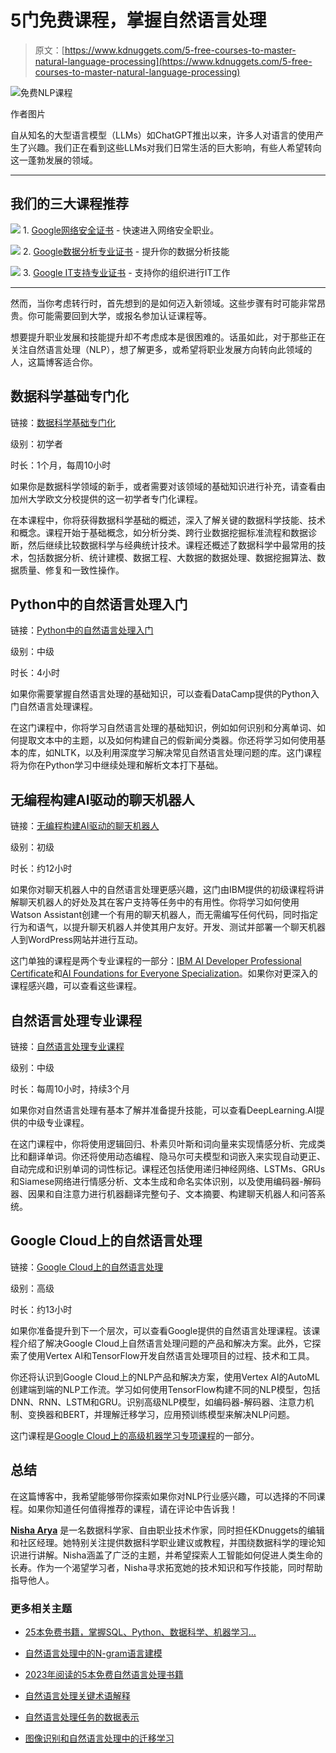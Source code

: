 # 5门免费课程，掌握自然语言处理

> 原文：[https://www.kdnuggets.com/5-free-courses-to-master-natural-language-processing](https://www.kdnuggets.com/5-free-courses-to-master-natural-language-processing)

![免费NLP课程](../Images/5ae96669735b9ef013b0b884100fcb7a.png)

作者图片

自从知名的大型语言模型（LLMs）如ChatGPT推出以来，许多人对语言的使用产生了兴趣。我们正在看到这些LLMs对我们日常生活的巨大影响，有些人希望转向这一蓬勃发展的领域。

* * *

## 我们的三大课程推荐

![](../Images/0244c01ba9267c002ef39d4907e0b8fb.png) 1\. [Google网络安全证书](https://www.kdnuggets.com/google-cybersecurity) - 快速进入网络安全职业。

![](../Images/e225c49c3c91745821c8c0368bf04711.png) 2\. [Google数据分析专业证书](https://www.kdnuggets.com/google-data-analytics) - 提升你的数据分析技能

![](../Images/0244c01ba9267c002ef39d4907e0b8fb.png) 3\. [Google IT支持专业证书](https://www.kdnuggets.com/google-itsupport) - 支持你的组织进行IT工作

* * *

然而，当你考虑转行时，首先想到的是如何迈入新领域。这些步骤有时可能非常昂贵。你可能需要回到大学，或报名参加认证课程等。

想要提升职业发展和技能提升却不考虑成本是很困难的。话虽如此，对于那些正在关注自然语言处理（NLP），想了解更多，或希望将职业发展方向转向此领域的人，这篇博客适合你。

## 数据科学基础专门化

链接：[数据科学基础专门化](https://imp.i384100.net/B06vg1)

级别：初学者

时长：1个月，每周10小时

如果你是数据科学领域的新手，或者需要对该领域的基础知识进行补充，请查看由加州大学欧文分校提供的这一初学者专门化课程。

在本课程中，你将获得数据科学基础的概述，深入了解关键的数据科学技能、技术和概念。课程开始于基础概念，如分析分类、跨行业数据挖掘标准流程和数据诊断，然后继续比较数据科学与经典统计技术。课程还概述了数据科学中最常用的技术，包括数据分析、统计建模、数据工程、大数据的数据处理、数据挖掘算法、数据质量、修复和一致性操作。

## Python中的自然语言处理入门

链接：[Python中的自然语言处理入门](https://datacamp.pxf.io/DK2voj)

级别：中级

时长：4小时

如果你需要掌握自然语言处理的基础知识，可以查看DataCamp提供的Python入门自然语言处理课程。

在这门课程中，你将学习自然语言处理的基础知识，例如如何识别和分离单词、如何提取文本中的主题，以及如何构建自己的假新闻分类器。你还将学习如何使用基本的库，如NLTK，以及利用深度学习解决常见自然语言处理问题的库。这门课程将为你在Python学习中继续处理和解析文本打下基础。

## 无编程构建AI驱动的聊天机器人

链接：[无编程构建AI驱动的聊天机器人](https://imp.i384100.net/21AvDz)

级别：初级

时长：约12小时

如果你对聊天机器人中的自然语言处理更感兴趣，这门由IBM提供的初级课程将讲解聊天机器人的好处及其在客户支持等任务中的有用性。你将学习如何使用Watson Assistant创建一个有用的聊天机器人，而无需编写任何代码，同时指定行为和语气，以提升聊天机器人并使其用户友好。开发、测试并部署一个聊天机器人到WordPress网站并进行互动。

这门单独的课程是两个专业课程的一部分：[IBM AI Developer Professional Certificate](https://imp.i384100.net/4P1v99)和[AI Foundations for Everyone Specialization](https://imp.i384100.net/damMBM)。如果你对更深入的课程感兴趣，可以查看这些课程。

## 自然语言处理专业课程

链接：[自然语言处理专业课程](https://imp.i384100.net/Mm9MeJ)

级别：中级

时长：每周10小时，持续3个月

如果你对自然语言处理有基本了解并准备提升技能，可以查看DeepLearning.AI提供的中级专业课程。

在这门课程中，你将使用逻辑回归、朴素贝叶斯和词向量来实现情感分析、完成类比和翻译单词。你还将使用动态编程、隐马尔可夫模型和词嵌入来实现自动更正、自动完成和识别单词的词性标记。课程还包括使用递归神经网络、LSTMs、GRUs和Siamese网络进行情感分析、文本生成和命名实体识别，以及使用编码器-解码器、因果和自注意力进行机器翻译完整句子、文本摘要、构建聊天机器人和问答系统。

## Google Cloud上的自然语言处理

链接：[Google Cloud上的自然语言处理](https://imp.i384100.net/KjDM7x)

级别：高级

时长：约13小时

如果你准备提升到下一个层次，可以查看Google提供的自然语言处理课程。该课程介绍了解决Google Cloud上自然语言处理问题的产品和解决方案。此外，它探索了使用Vertex AI和TensorFlow开发自然语言处理项目的过程、技术和工具。

你还将认识到Google Cloud上的NLP产品和解决方案，使用Vertex AI的AutoML创建端到端的NLP工作流。学习如何使用TensorFlow构建不同的NLP模型，包括DNN、RNN、LSTM和GRU。识别高级NLP模型，如编码器-解码器、注意力机制、变换器和BERT，并理解迁移学习，应用预训练模型来解决NLP问题。

这门课程是[Google Cloud上的高级机器学习专项课程](https://imp.i384100.net/nL75Y7)的一部分。

## 总结

在这篇博客中，我希望能够带你探索如果你对NLP行业感兴趣，可以选择的不同课程。如果你知道任何值得推荐的课程，请在评论中告诉我！

**[Nisha Arya](https://www.linkedin.com/in/nisha-arya-ahmed/)** 是一名数据科学家、自由职业技术作家，同时担任KDnuggets的编辑和社区经理。她特别关注提供数据科学职业建议或教程，并围绕数据科学的理论知识进行讲解。Nisha涵盖了广泛的主题，并希望探索人工智能如何促进人类生命的长寿。作为一个渴望学习者，Nisha寻求拓宽她的技术知识和写作技能，同时帮助指导他人。

### 更多相关主题

+   [25本免费书籍，掌握SQL、Python、数据科学、机器学习…](https://www.kdnuggets.com/25-free-books-to-master-sql-python-data-science-machine-learning-and-natural-language-processing)

+   [自然语言处理中的N-gram语言建模](https://www.kdnuggets.com/2022/06/ngram-language-modeling-natural-language-processing.html)

+   [2023年阅读的5本免费自然语言处理书籍](https://www.kdnuggets.com/2023/06/5-free-books-natural-language-processing-read-2023.html)

+   [自然语言处理关键术语解释](https://www.kdnuggets.com/2017/02/natural-language-processing-key-terms-explained.html)

+   [自然语言处理任务的数据表示](https://www.kdnuggets.com/2018/11/data-representation-natural-language-processing.html)

+   [图像识别和自然语言处理中的迁移学习](https://www.kdnuggets.com/2022/01/transfer-learning-image-recognition-natural-language-processing.html)
